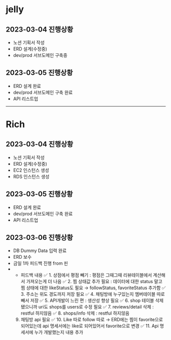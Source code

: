 # jelly
## 2023-03-04 진행상황

* 노션 기획서 작성
* ERD 설계(수정중)
* dev/prod 서브도메인 구축중

## 2023-03-05 진행상황
* ERD 설계 완료
* dev/prod 서브도메인 구축 완료
* API 리스트업

---
# Rich
## 2023-03-04 진행상황

* 노션 기획서 작성
* ERD 설계(수정중)
* EC2 인스턴스 생성
* RDS 인스턴스 생성

## 2023-03-05 진행상황
* ERD 설계 완료
* dev/prod 서브도메인 구축 완료
* API 리스트업

## 2023-03-06 진행상황
* DB Dummy Data 입력 완료
* ERD 보수
* 금일 1차 피드백 진행 from 핀
* - 피드백 내용
✅ 1. 상점에서 평점 빼기 : 평점은 그때그때 리뷰테이블에서 계산해서 가져오는게 더 나음 
✅ 2. 찜 상태값 추가 필요 : 데이터에 대한 status 말고 찜 상태에 대한 likeStatus도 필요 → followStatus, favoriteStatus 추가함
✅ 3. 주소는 위도 경도까지 저장 필요
✅ 4. 채팅방에 누구있는지 멤버테이블 따로 빼서 저장
✅ 5. API개발이 느린 편 : 생산성 향상 필요
✅ 6. shop 테이블 삭제됐으니까 uri도 shops를 users로 수정 필요
✅ 7. reviews/detail 삭제 : restful 하지않음
✅ 8. shops/info 삭제 : restful 하지않음
   9. 채팅방 api 필요
✅ 10. Like 따로 follow 따로 → ERD에는 찜이 favorite으로 되어있는데 api 명세서에는 like로 되어있어서 favorite으로 변경
✅ 11. Api 명세서에 누가 개발했는지 내용 추가

